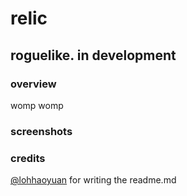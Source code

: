 # relic
## roguelike. in development

### overview
womp womp

### screenshots

### credits
[@lohhaoyuan](https://github.com/lohhaoyuan) for writing the readme.md

